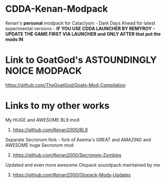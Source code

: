 # CDDA-Kenan-Modpack
Kenan's **personal** modpack for Cataclysm - Dark Days Ahead for latest experimental versions - **IF YOU USE CDDA LAUNCHER BY REMYROY - UPDATE THE GAME FIRST VIA LAUNCHER and ONLY AFTER that put the mods IN**

# Link to GoatGod's ASTOUNDINGLY NOICE MODPACK

https://github.com/TheGoatGod/Goats-Mod-Compilation

# Links to my other works

My HUGE and AWESOME BL9 mod

1) https://github.com/Kenan2000/BL9

Separate Secronom fork - fork of Axema's GREAT and AMAZING and AWESOME huge Secronom mod

2) https://github.com/Kenan2000/Secronom-Zombies

Updated and even more awesome Otopack soundpack maintained by me 

3) https://github.com/Kenan2000/Otopack-Mods-Updates

